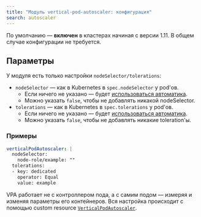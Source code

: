 ```yaml
---
title: "Модуль vertical-pod-autoscaler: конфигурация"
search: autoscaler
---
```


По умолчанию — **включен** в кластерах начиная с версии 1.11. В общем случае конфигурации не требуется.

## Параметры

У модуля есть только настройки `nodeSelector/tolerations`:
* `nodeSelector` — как в Kubernetes в `spec.nodeSelector` у pod'ов.
    * Если ничего не указано — будет [использоваться автоматика](/overview.html#выделение-узлов-под-определенный-вид-нагрузки).
    * Можно указать `false`, чтобы не добавлять никакой nodeSelector.
* `tolerations` — как в Kubernetes в `spec.tolerations` у pod'ов.
    * Если ничего не указано — будет [использоваться автоматика](/overview.html#выделение-узлов-под-определенный-вид-нагрузки).
    * Можно указать `false`, чтобы не добавлять никакие toleration'ы.

### Примеры
```yaml
verticalPodAutoscaler: |
  nodeSelector:
    node-role/example: ""
  tolerations:
  - key: dedicated
    operator: Equal
    value: example
```

VPA работает не с контроллером пода, а с самим подом — измеряя и изменяя параметры его контейнеров. Вся настройка происходит с помощью custom resource [`VerticalPodAutoscaler`](cr.html#verticalpodautoscaler).
